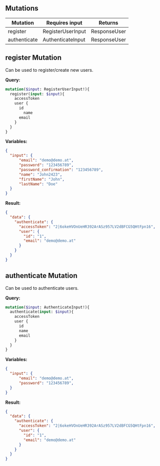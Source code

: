 
## Mutations

| Mutation | Requires input | Returns |
| ------  | ----- | ----- |
| register | RegisterUserInput | ResponseUser |
| authenticate | AuthenticateInput | ResponseUser |


## register Mutation

Can be used to register/create new users.

**Query:**
```graphql
mutation($input: RegisterUserInput!){
  register(input: $input){
    accessToken
    user {
      id
    	name
      email
    }
  }
}
```

**Variables:**
```json
{ 
  "input": {
      "email": "demo@demo.at",
      "password": "123456789",
      "password_confirmation": "123456789",
      "name": "John2423",
      "firstName": "John",
      "lastName": "Doe"
  }
}
```

**Result:**
```json
{
  "data": {
    "authenticate": {
      "accessToken": "2|6okeHVOnUeHR392ArASz957LV2dBFCG5QHtFpn16",
      "user": {
        "id": "1",
        "email": "demo@demo.at"
      }
    }
  }
}
```

## authenticate Mutation

Can be used to authenticate users.

**Query:**
```graphql
mutation($input: AuthenticateInput!){
  authenticate(input: $input){
    accessToken
    user {
      id
      name
      email
    }
  }
}
```

**Variables:**
```json
{ 
  "input": {
      "email": "demo@demo.at",
      "password": "123456789",
  }
}
```


**Result:**
```json
{
  "data": {
    "authenticate": {
      "accessToken": "2|6okeHVOnUeHR392ArASz957LV2dBFCG5QHtFpn16",
      "user": {
        "id": "1",
        "email": "demo@demo.at"
      }
    }
  }
}
```
